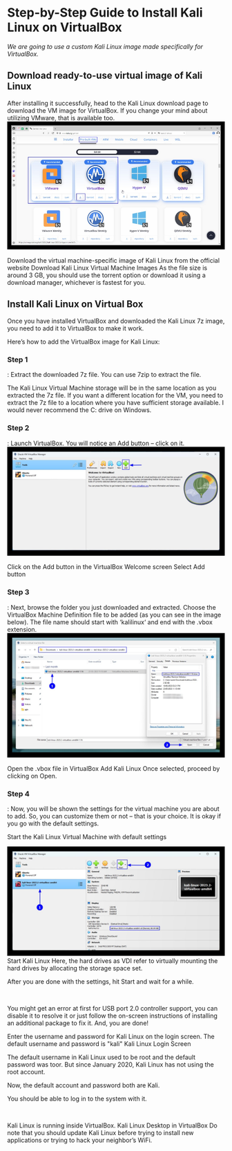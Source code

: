 <h1>Step-by-Step Guide to Install Kali Linux on VirtualBox</h1>

<i>We are going to use a custom Kali Linux image made specifically for VirtualBox.</i>

<h2> Download ready-to-use virtual image of Kali Linux </h2>
After installing it successfully, head to the Kali Linux download page to download the VM image for VirtualBox. If you change your mind about utilizing VMware, that is available too.

<img src="Folder/Kali-virtual-machine-images-in-browser.jpg">

Download the virtual machine-specific image of Kali Linux from the official website
Download Kali Linux Virtual Machine Images
As the file size is around 3 GB, you should use the torrent option or download it using a download manager, whichever is fastest for you.

<h2>Install Kali Linux on Virtual Box</h2> 
Once you have installed VirtualBox and downloaded the Kali Linux 7z image, you need to add it to VirtualBox to make it work.

Here’s how to add the VirtualBox image for Kali Linux:

<h3>Step 1</h3>: Extract the downloaded 7z file. You can use 7zip to extract the file.

The Kali Linux Virtual Machine storage will be in the same location as you extracted the 7z file. If you want a different location for the VM, you need to extract the 7z file to a location where you have sufficient storage available. I would never recommend the C: drive on Windows.

<h3>Step 2</h3>: Launch VirtualBox. You will notice an Add button – click on it.

<img src="Folder/select-add-in-virtual-box.jpg">

Click on the Add button in the VirtualBox Welcome screen
Select Add button
<h3>Step 3</h3>: Next, browse the folder you just downloaded and extracted. Choose the VirtualBox Machine Definition file to be added (as you can see in the image below). The file name should start with ‘kalilinux‘ and end with the .vbox extension.

<img src="Folder/open-the-vbox-file.jpg">

Open the .vbox file in VirtualBox
Add Kali Linux
Once selected, proceed by clicking on Open.

<h3>Step 4</h3>: Now, you will be shown the settings for the virtual machine you are about to add. So, you can customize them or not – that is your choice. It is okay if you go with the default settings.

Start the Kali Linux Virtual Machine with default settings

<img src="Folder/start-kali-virtual-machine-1.jpg">
Start Kali Linux
Here, the hard drives as VDI refer to virtually mounting the hard drives by allocating the storage space set.

After you are done with the settings, hit Start and wait for a while.

<img src="">


You might get an error at first for USB port 2.0 controller support, you can disable it to resolve it or just follow the on-screen instructions of installing an additional package to fix it. And, you are done!

Enter the username and password for Kali Linux on the login screen. The default username and password is "kali"
Kali Linux Login Screen

The default username in Kali Linux used to be root and the default password was toor. But since January 2020, Kali Linux has not using the root account.

Now, the default account and password both are Kali.

You should be able to log in to the system with it.

<img src="">

Kali Linux is running inside VirtualBox.
Kali Linux Desktop in VirtualBox
Do note that you should update Kali Linux before trying to install new applications or trying to hack your neighbor’s WiFi.




